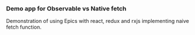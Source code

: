 ### Demo app for Observable vs Native fetch

Demonstration of using Epics with react, redux and rxjs implementing naive fetch function.
